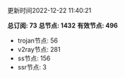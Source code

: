 更新时间2022-12-22 11:40:21

**总订阅: 73**
**总节点: 1432**
**有效节点: 496**
- trojan节点: 56
- v2ray节点: 281
- ss节点: 156
- ssr节点: 3
